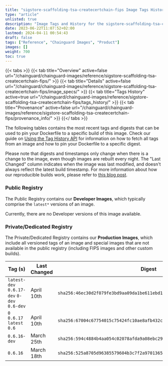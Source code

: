 ```yaml
---
title: "sigstore-scaffolding-tsa-createcertchain-fips Image Tags History"
type: "article"
unlisted: true
description: "Image Tags and History for the sigstore-scaffolding-tsa-createcertchain-fips Chainguard Image"
date: 2023-06-22T11:07:52+02:00
lastmod: 2024-04-11 00:54:43
draft: false
tags: ["Reference", "Chainguard Images", "Product"]
images: []
weight: 700
toc: true
---
```


{{< tabs >}}
{{< tab title="Overview" active=false url="/chainguard/chainguard-images/reference/sigstore-scaffolding-tsa-createcertchain-fips/" >}}
{{< tab title="Details" active=false url="/chainguard/chainguard-images/reference/sigstore-scaffolding-tsa-createcertchain-fips/image_specs/" >}}
{{< tab title="Tags History" active=true url="/chainguard/chainguard-images/reference/sigstore-scaffolding-tsa-createcertchain-fips/tags_history/" >}}
{{< tab title="Provenance" active=false url="/chainguard/chainguard-images/reference/sigstore-scaffolding-tsa-createcertchain-fips/provenance_info/" >}}
{{</ tabs >}}

The following tables contains the most recent tags and digests that can be used to pin your Dockerfile to a specific build of this image. Check our guide on [Using the Tag History API](/chainguard/chainguard-images/using-the-tag-history-api/) for information on how to fetch all tags from an image and how to pin your Dockerfile to a specific digest.

Please note that digests and timestamps only change when there is a change to the image, even though images are rebuilt every night. The "Last Changed" column indicates when the image was last modified, and doesn't always reflect the latest build timestamp. For more information about how our reproducible builds work, please refer to [this blog post](https://www.chainguard.dev/unchained/reproducing-chainguards-reproducible-image-builds).

### Public Registry
The Public Registry contains our **Developer Images**, which typically comprise the `latest*` versions of an image.

Currently, there are no Developer versions of this image available.

### Private/Dedicated Registry
The Private/Dedicated Registry contains our **Production Images**, which include all versioned tags of an image and special images that are not available in the public registry (including FIPS images and other custom builds).

| Tag (s)                                      | Last Changed | Digest                                                                    |
|----------------------------------------------|--------------|---------------------------------------------------------------------------|
|  `latest-dev` `0.6.17-dev` `0-dev` `0.6-dev` | April 10th   | `sha256:46ec30d2f079fe3bd9aa09da1be611ebd1d18beb3e3891c79d0048fc54113f59` |
|  `0` `0.6.17` `latest` `0.6`                 | April 10th   | `sha256:67004c67754015c75424fc10ae8afb432cbc6daab44fb212fe5de3e45606d4fb` |
|  `0.6.16-dev`                                | March 25th   | `sha256:594c4884b4aa054c02078afda9a08ebc29b9c2214fd920cf0b1f919f483020a0` |
|  `0.6.16`                                    | March 18th   | `sha256:525a8705d96385579604b3c7f2a97013653170fa560fdc250852d6337743c811` |

